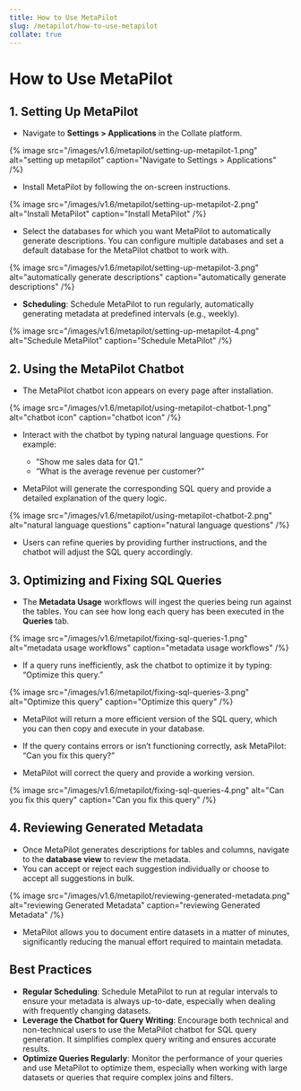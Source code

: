 ```yaml
---
title: How to Use MetaPilot
slug: /metapilot/how-to-use-metapilot
collate: true
---
```


# How to Use MetaPilot

## 1. Setting Up MetaPilot
- Navigate to **Settings > Applications** in the Collate platform.

{% image
src="/images/v1.6/metapilot/setting-up-metapilot-1.png"
alt="setting up metapilot"
caption="Navigate to Settings > Applications"
/%}

- Install MetaPilot by following the on-screen instructions.

{% image
src="/images/v1.6/metapilot/setting-up-metapilot-2.png"
alt="Install MetaPilot"
caption="Install MetaPilot"
/%}

- Select the databases for which you want MetaPilot to automatically generate descriptions. You can configure multiple databases and set a default database for the MetaPilot chatbot to work with.

{% image
src="/images/v1.6/metapilot/setting-up-metapilot-3.png"
alt="automatically generate descriptions"
caption="automatically generate descriptions"
/%}

- **Scheduling**: Schedule MetaPilot to run regularly, automatically generating metadata at predefined intervals (e.g., weekly).

{% image
src="/images/v1.6/metapilot/setting-up-metapilot-4.png"
alt="Schedule MetaPilot"
caption="Schedule MetaPilot"
/%}

## 2. Using the MetaPilot Chatbot
- The MetaPilot chatbot icon appears on every page after installation.

{% image
src="/images/v1.6/metapilot/using-metapilot-chatbot-1.png"
alt="chatbot icon"
caption="chatbot icon"
/%}

- Interact with the chatbot by typing natural language questions. For example:
  - “Show me sales data for Q1.”
  - “What is the average revenue per customer?”

- MetaPilot will generate the corresponding SQL query and provide a detailed explanation of the query logic.

{% image
src="/images/v1.6/metapilot/using-metapilot-chatbot-2.png"
alt="natural language questions"
caption="natural language questions"
/%}

- Users can refine queries by providing further instructions, and the chatbot will adjust the SQL query accordingly.

## 3. Optimizing and Fixing SQL Queries

- The **Metadata Usage** workflows will ingest the queries being run against the tables. You can see how long each query has been executed in the **Queries** tab.

{% image
src="/images/v1.6/metapilot/fixing-sql-queries-1.png"
alt="metadata usage workflows"
caption="metadata usage workflows"
/%}

- If a query runs inefficiently, ask the chatbot to optimize it by typing: “Optimize this query.”

{% image
src="/images/v1.6/metapilot/fixing-sql-queries-3.png"
alt="Optimize this query"
caption="Optimize this query"
/%}

- MetaPilot will return a more efficient version of the SQL query, which you can then copy and execute in your database.

- If the query contains errors or isn’t functioning correctly, ask MetaPilot: “Can you fix this query?” 

- MetaPilot will correct the query and provide a working version.

{% image
src="/images/v1.6/metapilot/fixing-sql-queries-4.png"
alt="Can you fix this query"
caption="Can you fix this query"
/%}

## 4. Reviewing Generated Metadata
- Once MetaPilot generates descriptions for tables and columns, navigate to the **database view** to review the metadata.
- You can accept or reject each suggestion individually or choose to accept all suggestions in bulk.

{% image
src="/images/v1.6/metapilot/reviewing-generated-metadata.png"
alt="reviewing Generated Metadata"
caption="reviewing Generated Metadata"
/%}

- MetaPilot allows you to document entire datasets in a matter of minutes, significantly reducing the manual effort required to maintain metadata.

## Best Practices
- **Regular Scheduling**: Schedule MetaPilot to run at regular intervals to ensure your metadata is always up-to-date, especially when dealing with frequently changing datasets.
- **Leverage the Chatbot for Query Writing**: Encourage both technical and non-technical users to use the MetaPilot chatbot for SQL query generation. It simplifies complex query writing and ensures accurate results.
- **Optimize Queries Regularly**: Monitor the performance of your queries and use MetaPilot to optimize them, especially when working with large datasets or queries that require complex joins and filters.
